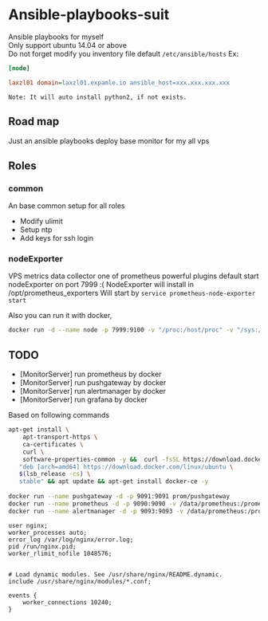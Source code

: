 # Ansible-playbooks-suit
Ansible playbooks for myself  
Only support ubuntu 14.04 or above  
Do not forget modify you inventory file default `/etc/ansible/hosts`
Ex:
```ini
[node]

laxzl01 domain=laxzl01.expamle.io ansible_host=xxx.xxx.xxx.xxx
```

`Note: It will auto install python2, if not exists.`


## Road map
Just an ansible playbooks deploy base monitor for my all vps



## Roles

### common
An base common setup for all roles
- Modify ulimit
- Setup ntp
- Add keys for ssh login

### nodeExporter
VPS metrics data collector one of prometheus powerful plugins
default start nodeExporter on port 7999 :(
NodeExporter will install in /opt/prometheus_exporters
Will start by `service prometheus-node-exporter start`



Also you can run it with docker,
```bash
docker run -d --name node -p 7999:9100 -v "/proc:/host/proc" -v "/sys:/host/sys" -v "/:/rootfs"  prom/node-exporter --path.procfs /host/proc --path.sysfs /host/proc --collector.filesystem.ignored-mount-points "^/(sys|proc|dev|host|etc)($|/)" 
```


## TODO
- [MonitorServer] run prometheus by docker
- [MonitorServer] run pushgateway by docker
- [MonitorServer] run alertmanager by docker
- [MonitorServer] run grafana by docker 

Based on following commands

```bash
apt-get install \
    apt-transport-https \
    ca-certificates \
    curl \
    software-properties-common -y &&  curl -fsSL https://download.docker.com/linux/ubuntu/gpg | sudo apt-key add - && apt-key fingerprint 0EBFCD88 && add-apt-repository \
   "deb [arch=amd64] https://download.docker.com/linux/ubuntu \
   $(lsb_release -cs) \
   stable" && apt update && apt-get install docker-ce -y
   
docker run --name pushgateway -d -p 9091:9091 prom/pushgateway
docker run --name prometheus -d -p 9090:9090 -v /data/prometheus:/prometheus-data  prom/prometheus --config.file=/prometheus-data/config.yml
docker run --name alertmanager -d -p 9093:9093 -v /data/prometheus:/prometheus-data  prom/alertmanager --config.file=/prometheus-data/alertmanager_config.yml
```


```test
user nginx;
worker_processes auto;
error_log /var/log/nginx/error.log;
pid /run/nginx.pid;
worker_rlimit_nofile 1048576;


# Load dynamic modules. See /usr/share/nginx/README.dynamic.
include /usr/share/nginx/modules/*.conf;

events {
    worker_connections 10240;
}
```

